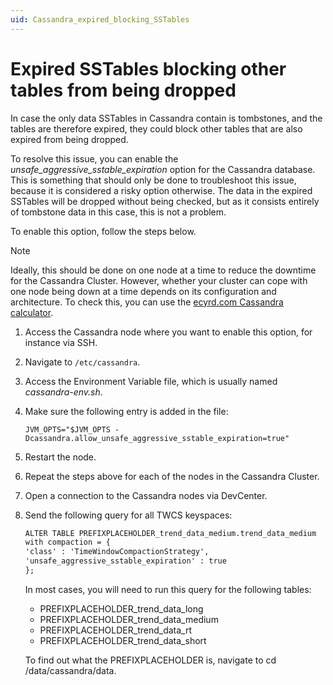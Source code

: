 ```yaml
---
uid: Cassandra_expired_blocking_SSTables
---
```


# Expired SSTables blocking other tables from being dropped

In case the only data SSTables in Cassandra contain is tombstones, and the tables are therefore expired, they could block other tables that are also expired from being dropped.

To resolve this issue, you can enable the *unsafe_aggressive_sstable_expiration* option for the Cassandra database. This is something that should only be done to troubleshoot this issue, because it is considered a risky option otherwise. The data in the expired SSTables will be dropped without being checked, but as it consists entirely of tombstone data in this case, this is not a problem.

To enable this option, follow the steps below.

> [!NOTE]
> Ideally, this should be done on one node at a time to reduce the downtime for the Cassandra Cluster. However, whether your cluster can cope with one node being down at a time depends on its configuration and architecture. To check this, you can use the [ecyrd.com Cassandra calculator](https://www.ecyrd.com/cassandracalculator/).

1. Access the Cassandra node where you want to enable this option, for instance via SSH.

1. Navigate to `/etc/cassandra`.

1. Access the Environment Variable file, which is usually named *cassandra-env.sh*.

1. Make sure the following entry is added in the file:

   `JVM_OPTS="$JVM_OPTS -Dcassandra.allow_unsafe_aggressive_sstable_expiration=true"`

1. Restart the node.

1. Repeat the steps above for each of the nodes in the Cassandra Cluster.

1. Open a connection to the Cassandra nodes via DevCenter.

1. Send the following query for all TWCS keyspaces:

   ```txt
   ALTER TABLE PREFIXPLACEHOLDER_trend_data_medium.trend_data_medium
   with compaction = {
   'class' : 'TimeWindowCompactionStrategy',
   'unsafe_aggressive_sstable_expiration' : true
   };
   ```

   In most cases, you will need to run this query for the following tables:

   - PREFIXPLACEHOLDER_trend_data_long
   - PREFIXPLACEHOLDER_trend_data_medium
   - PREFIXPLACEHOLDER_trend_data_rt
   - PREFIXPLACEHOLDER_trend_data_short

   To find out what the PREFIXPLACEHOLDER is, navigate to cd /data/cassandra/data.
